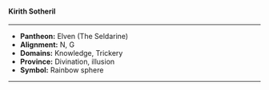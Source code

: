 #### Kirith Sotheril
___

- **Pantheon:** Elven (The Seldarine)
- **Alignment:** N, G
- **Domains:** Knowledge, Trickery
- **Province:** Divination, illusion
- **Symbol:** Rainbow sphere
___
